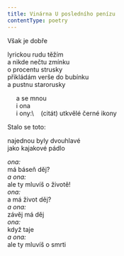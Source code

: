```yaml
---
title: Vinárna U posledního penízu
contentType: poetry
---
```


<section>

Však je dobře

</section>

<section>

lyrickou rudu těžím  
a nikde nečtu zmínku  
o procentu strusky  
přikládám verše do bubínku  
a pustnu starorusky

</section>

<section>

     a se mnou  
     i ona  
     i ony:\   
     (citát) utkvělé černé ikony

</section>

<section>

Stalo se toto:

</section>

<section>

najednou byly dvouhlavé  
jako kajakové pádlo

</section>

<section>

_ona:_  
má báseň děj?  
_a ona:_  
ale ty mluvíš o životě!  
_ona:_  
a má život děj?  
_a ona:_  
závěj má děj  
_ona:_  
když taje  
_a ona:_  
ale ty mluvíš o smrti

</section>
